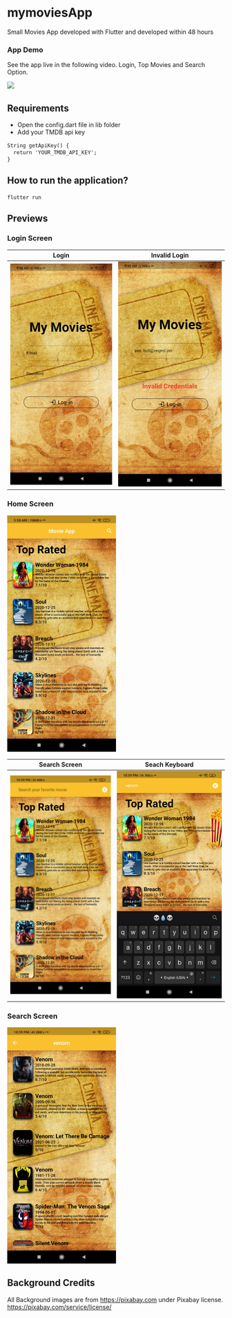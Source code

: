 # mymoviesApp
Small Movies App developed with Flutter and developed within 48 hours

### App Demo ###

See the app live in the following video. Login, Top Movies and Search Option.

<img src="/demoImages/demoVideo_compressed.gif" width="40%">


## Requirements ##

- Open the config.dart file in lib folder
- Add your TMDB api key

```
String getApiKey() {
  return 'YOUR_TMDB_API_KEY';
}
```


## How to run the application? ##

```
flutter run
```

## Previews ##

### Login Screen ###

| Login     | Invalid Login |
| ---      | ---       |
| <img src="/demoImages/LogIn_Page.jpg" width="100%" height="100%"> |<img src="/demoImages/LogIn_Invalid_Page.jpg" width="100%" height="100%">|

### Home Screen ###

<img src="/demoImages/Home_Page.jpg" width="50%" height="50%">

| Search Screen | Seach Keyboard |
| ---       | ---       |
|<img src="/demoImages/Home_Page_Search_1.jpg" width="100%" height="100%">|<img src="/demoImages/Home_Page_Search_2.jpg" width="100%" height="100%">|


### Search Screen ###

<img src="/demoImages/Search_Page.jpg" width="50%" height="50%">


## Background Credits ###

All Background images are from https://pixabay.com under Pixabay license. https://pixabay.com/service/license/
